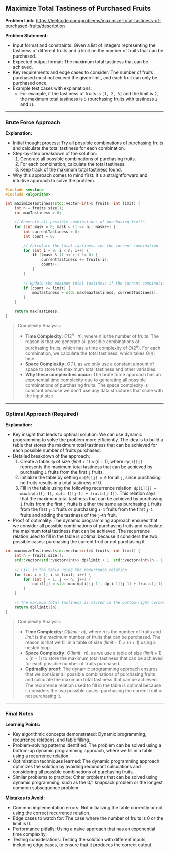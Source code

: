 ## Maximize Total Tastiness of Purchased Fruits

**Problem Link:** https://leetcode.com/problems/maximize-total-tastiness-of-purchased-fruits/description

**Problem Statement:**
- Input format and constraints: Given a list of integers representing the tastiness of different fruits and a limit on the number of fruits that can be purchased.
- Expected output format: The maximum total tastiness that can be achieved.
- Key requirements and edge cases to consider: The number of fruits purchased must not exceed the given limit, and each fruit can only be purchased once.
- Example test cases with explanations: 
  - For example, if the tastiness of fruits is `[1, 2, 3]` and the limit is `2`, the maximum total tastiness is `5` (purchasing fruits with tastiness `2` and `3`).

---

### Brute Force Approach

**Explanation:**
- Initial thought process: Try all possible combinations of purchasing fruits and calculate the total tastiness for each combination.
- Step-by-step breakdown of the solution: 
  1. Generate all possible combinations of purchasing fruits.
  2. For each combination, calculate the total tastiness.
  3. Keep track of the maximum total tastiness found.
- Why this approach comes to mind first: It's a straightforward and intuitive approach to solve the problem.

```cpp
#include <vector>
#include <algorithm>

int maximizeTastiness(std::vector<int>& fruits, int limit) {
    int n = fruits.size();
    int maxTastiness = 0;
    
    // Generate all possible combinations of purchasing fruits
    for (int mask = 0; mask < (1 << n); mask++) {
        int currentTastiness = 0;
        int count = 0;
        
        // Calculate the total tastiness for the current combination
        for (int i = 0; i < n; i++) {
            if ((mask & (1 << i)) != 0) {
                currentTastiness += fruits[i];
                count++;
            }
        }
        
        // Update the maximum total tastiness if the current combination is valid
        if (count <= limit) {
            maxTastiness = std::max(maxTastiness, currentTastiness);
        }
    }
    
    return maxTastiness;
}
```

> Complexity Analysis:
> - **Time Complexity:** $O(2^n \cdot n)$, where $n$ is the number of fruits. The reason is that we generate all possible combinations of purchasing fruits, which has a time complexity of $O(2^n)$. For each combination, we calculate the total tastiness, which takes $O(n)$ time.
> - **Space Complexity:** $O(1)$, as we only use a constant amount of space to store the maximum total tastiness and other variables.
> - **Why these complexities occur:** The brute force approach has an exponential time complexity due to generating all possible combinations of purchasing fruits. The space complexity is constant because we don't use any data structures that scale with the input size.

---

### Optimal Approach (Required)

**Explanation:**
- Key insight that leads to optimal solution: We can use dynamic programming to solve the problem more efficiently. The idea is to build a table that stores the maximum total tastiness that can be achieved for each possible number of fruits purchased.
- Detailed breakdown of the approach: 
  1. Create a table `dp` of size $(limit + 1) \times (n + 1)$, where `dp[i][j]` represents the maximum total tastiness that can be achieved by purchasing `i` fruits from the first `j` fruits.
  2. Initialize the table by setting `dp[0][j] = 0` for all `j`, since purchasing no fruits results in a total tastiness of 0.
  3. Fill in the table using the following recurrence relation: `dp[i][j] = max(dp[i][j-1], dp[i-1][j-1] + fruits[j-1])`. This relation says that the maximum total tastiness that can be achieved by purchasing `i` fruits from the first `j` fruits is either the same as purchasing `i` fruits from the first `j-1` fruits or purchasing `i-1` fruits from the first `j-1` fruits and adding the tastiness of the `j`-th fruit.
- Proof of optimality: The dynamic programming approach ensures that we consider all possible combinations of purchasing fruits and calculate the maximum total tastiness that can be achieved. The recurrence relation used to fill in the table is optimal because it considers the two possible cases: purchasing the current fruit or not purchasing it.

```cpp
int maximizeTastiness(std::vector<int>& fruits, int limit) {
    int n = fruits.size();
    std::vector<std::vector<int>> dp(limit + 1, std::vector<int>(n + 1, 0));
    
    // Fill in the table using the recurrence relation
    for (int i = 1; i <= limit; i++) {
        for (int j = 1; j <= n; j++) {
            dp[i][j] = std::max(dp[i][j-1], dp[i-1][j-1] + fruits[j-1]);
        }
    }
    
    // The maximum total tastiness is stored in the bottom-right corner of the table
    return dp[limit][n];
}
```

> Complexity Analysis:
> - **Time Complexity:** $O(limit \cdot n)$, where $n$ is the number of fruits and $limit$ is the maximum number of fruits that can be purchased. The reason is that we fill in a table of size $(limit + 1) \times (n + 1)$ using a nested loop.
> - **Space Complexity:** $O(limit \cdot n)$, as we use a table of size $(limit + 1) \times (n + 1)$ to store the maximum total tastiness that can be achieved for each possible number of fruits purchased.
> - **Optimality proof:** The dynamic programming approach ensures that we consider all possible combinations of purchasing fruits and calculate the maximum total tastiness that can be achieved. The recurrence relation used to fill in the table is optimal because it considers the two possible cases: purchasing the current fruit or not purchasing it.

---

### Final Notes

**Learning Points:**
- Key algorithmic concepts demonstrated: Dynamic programming, recurrence relations, and table filling.
- Problem-solving patterns identified: The problem can be solved using a bottom-up dynamic programming approach, where we fill in a table using a recurrence relation.
- Optimization techniques learned: The dynamic programming approach optimizes the solution by avoiding redundant calculations and considering all possible combinations of purchasing fruits.
- Similar problems to practice: Other problems that can be solved using dynamic programming, such as the 0/1 knapsack problem or the longest common subsequence problem.

**Mistakes to Avoid:**
- Common implementation errors: Not initializing the table correctly or not using the correct recurrence relation.
- Edge cases to watch for: The case where the number of fruits is 0 or the limit is 0.
- Performance pitfalls: Using a naive approach that has an exponential time complexity.
- Testing considerations: Testing the solution with different inputs, including edge cases, to ensure that it produces the correct output.
